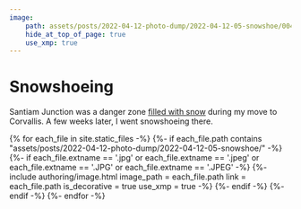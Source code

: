```yaml
---
image:
    path: assets/posts/2022-04-12-photo-dump/2022-04-12-05-snowshoe/004-mountain-girls.jpeg
    hide_at_top_of_page: true
    use_xmp: true
---
```


# Snowshoeing

Santiam Junction was a danger zone [filled with snow](https://www.nwrfc.noaa.gov/snow/plot_SWE.php?id=SAJO3) during my move to Corvallis. A few weeks later, I went snowshoeing there.

{% for each_file in site.static_files -%}
    {%- if each_file.path
        contains "assets/posts/2022-04-12-photo-dump/2022-04-12-05-snowshoe/"
    -%}
        {%- if each_file.extname == '.jpg'
            or each_file.extname == '.jpeg'
            or each_file.extname == '.JPG'
            or each_file.extname == '.JPEG'
        -%}
            {%- include authoring/image.html
                image_path = each_file.path
                link = each_file.path
                is_decorative = true
                use_xmp = true
            -%}
        {%- endif -%}
    {%- endif -%}
{%- endfor -%}
